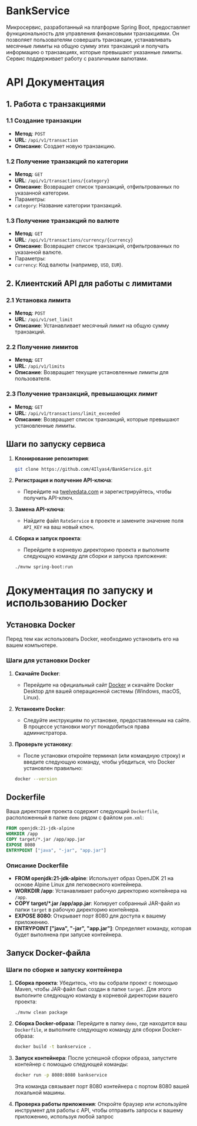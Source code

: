 #   BankService

Микросервис, разработанный на платформе Spring Boot, предоставляет функциональность для управления финансовыми транзакциями. Он позволяет пользователям совершать транзакции, устанавливать месячные лимиты на общую сумму этих транзакций и получать информацию о транзакциях, которые превышают указанные лимиты. Сервис поддерживает работу с различными валютами.

# API Документация

## 1. Работа с транзакциями

### 1.1 Создание транзакции
- **Метод**: `POST`
- **URL**: `/api/v1/transaction`
- **Описание**: Создает новую транзакцию.

### 1.2 Получение транзакций по категории
- **Метод**: `GET`
- **URL**: `/api/v1/transactions/{category}`
- **Описание**: Возвращает список транзакций, отфильтрованных по указанной категории.
- Параметры:
- `category`: Название категории транзакций.

### 1.3 Получение транзакций по валюте
- **Метод**: `GET`
- **URL**: `/api/v1/transactions/currency/{currency}`
- **Описание**: Возвращает список транзакций, отфильтрованных по указанной валюте.
- Параметры:
- `currency`: Код валюты (например, `USD`, `EUR`).

## 2. Клиентский API для работы с лимитами

### 2.1 Установка лимита
- **Метод**: `POST`
- **URL**: `/api/v1/set_limit`
- **Описание**: Устанавливает месячный лимит на общую сумму транзакций.

### 2.2 Получение лимитов
- **Метод**: `GET`
- **URL**: `/api/v1/limits`
- **Описание**: Возвращает текущие установленные лимиты для пользователя.

### 2.3 Получение транзакций, превышающих лимит
- **Метод**: `GET`
- **URL**: `/api/v1/transactions/limit_exceeded`
- **Описание**: Возвращает список транзакций, которые превышают установленные лимиты.

## Шаги по запуску сервиса

1. **Клонирование репозитория**:
   ```bash
   git clone https://github.com/4Ilyas4/BankService.git
   ```

2. **Регистрация и получение API-ключа**:
   - Перейдите на [twelvedata.com](https://twelvedata.com) и зарегистрируйтесь, чтобы получить API-ключ.

3. **Замена API-ключа**:
   - Найдите файл `RateService` в проекте и замените значение поля `API_KEY` на ваш новый ключ.

4. **Сборка и запуск проекта**:
   - Перейдите в корневую директорию проекта и выполните следующую команду для сборки и запуска приложения:
   ```bash
   ./mvnw spring-boot:run
   ```

# Документация по запуску и использованию Docker

## Установка Docker

Перед тем как использовать Docker, необходимо установить его на вашем компьютере.

### Шаги для установки Docker

1. **Скачайте Docker**:
   - Перейдите на официальный сайт [Docker](https://www.docker.com/products/docker-desktop) и скачайте Docker Desktop для вашей операционной системы (Windows, macOS, Linux).

2. **Установите Docker**:
   - Следуйте инструкциям по установке, предоставленным на сайте. В процессе установки могут понадобиться права администратора.

3. **Проверьте установку**:
   - После установки откройте терминал (или командную строку) и введите следующую команду, чтобы убедиться, что Docker установлен правильно:
   ```bash
   docker --version
   ```

## Dockerfile

Ваша директория проекта содержит следующий `Dockerfile`, расположенный в папке `demo` рядом с файлом `pom.xml`:

```dockerfile
FROM openjdk:21-jdk-alpine
WORKDIR /app
COPY target/*.jar /app/app.jar
EXPOSE 8080
ENTRYPOINT ["java", "-jar", "app.jar"]
```

### Описание Dockerfile

- **FROM openjdk:21-jdk-alpine**: Использует образ OpenJDK 21 на основе Alpine Linux для легковесного контейнера.
- **WORKDIR /app**: Устанавливает рабочую директорию контейнера на `/app`.
- **COPY target/*.jar /app/app.jar**: Копирует собранный JAR-файл из папки `target` в рабочую директорию контейнера.
- **EXPOSE 8080**: Открывает порт 8080 для доступа к вашему приложению.
- **ENTRYPOINT ["java", "-jar", "app.jar"]**: Определяет команду, которая будет выполнена при запуске контейнера.

## Запуск Docker-файла

### Шаги по сборке и запуску контейнера

1. **Сборка проекта**:
   Убедитесь, что вы собрали проект с помощью Maven, чтобы JAR-файл был создан в папке `target`. Для этого выполните следующую команду в корневой директории вашего проекта:
   ```bash
   ./mvnw clean package
   ```

2. **Сборка Docker-образа**:
   Перейдите в папку `demo`, где находится ваш `Dockerfile`, и выполните следующую команду для сборки Docker-образа:
   ```bash
   docker build -t bankservice .
   ```

3. **Запуск контейнера**:
   После успешной сборки образа, запустите контейнер с помощью следующей команды:
   ```bash
   docker run -p 8080:8080 bankservice
   ```

   Эта команда связывает порт 8080 контейнера с портом 8080 вашей локальной машины.

4. **Проверка работы приложения**:
   Откройте браузер или используйте инструмент для работы с API, чтобы отправить запросы к вашему приложению, используя любой запрос 
